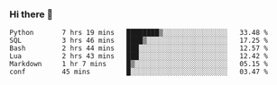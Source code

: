 ### Hi there 👋

<!--
**gustavkrist/gustavkrist** is a ✨ _special_ ✨ repository because its `README.md` (this file) appears on your GitHub profile.

Here are some ideas to get you started:

- 🔭 I’m currently working on ...
- 🌱 I’m currently learning ...
- 👯 I’m looking to collaborate on ...
- 🤔 I’m looking for help with ...
- 💬 Ask me about ...
- 📫 How to reach me: ...
- 😄 Pronouns: ...
- ⚡ Fun fact: ...
-->

<!--START_SECTION:waka-->

```text
Python       7 hrs 19 mins   ████████▒░░░░░░░░░░░░░░░░   33.48 %
SQL          3 hrs 46 mins   ████▒░░░░░░░░░░░░░░░░░░░░   17.25 %
Bash         2 hrs 44 mins   ███░░░░░░░░░░░░░░░░░░░░░░   12.57 %
Lua          2 hrs 43 mins   ███░░░░░░░░░░░░░░░░░░░░░░   12.42 %
Markdown     1 hr 7 mins     █▒░░░░░░░░░░░░░░░░░░░░░░░   05.15 %
conf         45 mins         █░░░░░░░░░░░░░░░░░░░░░░░░   03.47 %
```

<!--END_SECTION:waka-->
